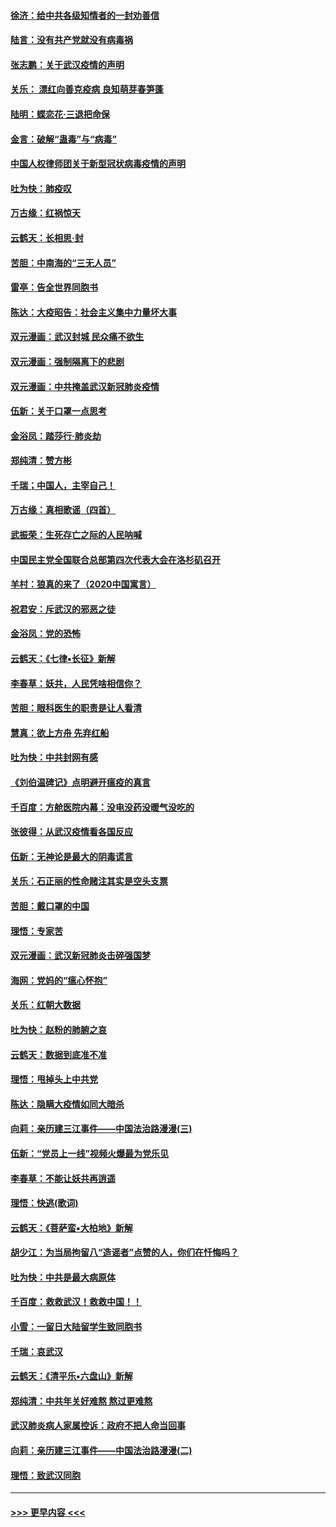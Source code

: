 #### [徐济：给中共各级知情者的一封劝善信](../pages/nsc993/n11868561.md?t=02150602) 
#### [陆言：没有共产党就没有病毒祸](../pages/nsc993/n11868232.md?t=02150602) 
#### [张志鹏：关于武汉疫情的声明](../pages/nsc993/n11867182.md?t=02150602) 
#### [关乐： 漂红向善克疫病 良知萌芽春笋蓬](../pages/nsc993/n11865710.md?t=02150602) 
#### [陆明：蝶恋花‧三退把命保](../pages/nsc993/n11865673.md?t=02150602) 
#### [金言：破解“蛊毒”与“病毒”](../pages/nsc993/n11864103.md?t=02150602) 
#### [中国人权律师团关于新型冠状病毒疫情的声明](../pages/nsc993/n11864249.md?t=02150602) 
#### [吐为快：肺疫叹](../pages/nsc993/n11864027.md?t=02150602) 
#### [万古缘：红祸惊天](../pages/nsc993/n11864079.md?t=02150602) 
#### [云鹤天：长相思‧封](../pages/nsc993/n11864006.md?t=02150602) 
#### [苦胆：中南海的“三无人员”](../pages/nsc993/n11862997.md?t=02150602) 
#### [雷亭：告全世界同胞书](../pages/nsc993/n11862572.md?t=02150602) 
#### [陈达：大疫昭告：社会主义集中力量坏大事](../pages/nsc993/n11859419.md?t=02150602) 
#### [双元漫画：武汉封城 民众痛不欲生](../pages/nsc993/n11859287.md?t=02150602) 
#### [双元漫画：强制隔离下的悲剧](../pages/nsc993/n11859244.md?t=02150602) 
#### [双元漫画：中共掩盖武汉新冠肺炎疫情](../pages/nsc993/n11858249.md?t=02150602) 
#### [伍新：关于口罩一点思考](../pages/nsc993/n11859195.md?t=02150602) 
#### [金浴凤：踏莎行‧肺炎劫](../pages/nsc993/n11858227.md?t=02150602) 
#### [郑纯清：赞方彬](../pages/nsc993/n11856803.md?t=02150602) 
#### [千瑞；中国人，主宰自己！](../pages/nsc993/n11856793.md?t=02150602) 
#### [万古缘：真相歌谣（四首）](../pages/nsc993/n11856263.md?t=02150602) 
#### [武振荣：生死存亡之际的人民呐喊](../pages/nsc993/n11856256.md?t=02150602) 
#### [中国民主党全国联合总部第四次代表大会在洛杉矶召开](../pages/nsc993/n11856344.md?t=02150602) 
#### [羊村：狼真的来了（2020中国寓言）](../pages/nsc993/n11856229.md?t=02150602) 
#### [祝君安：斥武汉的邪恶之徒](../pages/nsc993/n11855861.md?t=02150602) 
#### [金浴凤：党的恐怖](../pages/nsc993/n11855849.md?t=02150602) 
#### [云鹤天：《七律▪长征》新解](../pages/nsc993/n11855479.md?t=02150602) 
#### [李春草：妖共，人民凭啥相信你？](../pages/nsc993/n11855196.md?t=02150602) 
#### [苦胆：眼科医生的职责是让人看清](../pages/nsc993/n11853840.md?t=02150602) 
#### [慧真：欲上方舟 先弃红船](../pages/nsc993/n11853483.md?t=02150602) 
#### [吐为快：中共封网有感](../pages/nsc993/n11852575.md?t=02150602) 
#### [《刘伯温碑记》点明避开瘟疫的真言](../pages/nsc993/n11852128.md?t=02150602) 
#### [千百度：方舱医院内幕：没电没药没暖气没吃的](../pages/nsc993/n11850211.md?t=02150602) 
#### [张彼得：从武汉疫情看各国反应](../pages/nsc993/n11850102.md?t=02150602) 
#### [伍新：无神论是最大的阴毒谎言](../pages/nsc993/n11846129.md?t=02150602) 
#### [关乐：石正丽的性命赌注其实是空头支票](../pages/nsc993/n11846109.md?t=02150602) 
#### [苦胆：戴口罩的中国](../pages/nsc993/n11845576.md?t=02150602) 
#### [理悟：专家苦](../pages/nsc993/n11845564.md?t=02150602) 
#### [双元漫画：武汉新冠肺炎击碎强国梦](../pages/nsc993/n11843320.md?t=02150602) 
#### [海网：党妈的“瘟心怀抱”](../pages/nsc993/n11840740.md?t=02150602) 
#### [关乐：红朝大数据](../pages/nsc993/n11840675.md?t=02150602) 
#### [吐为快：赵粉的肺腑之哀](../pages/nsc993/n11840618.md?t=02150602) 
#### [云鹤天：数据到底准不准](../pages/nsc993/n11840325.md?t=02150602) 
#### [理悟：甩掉头上中共党](../pages/nsc993/n11838826.md?t=02150602) 
#### [陈达：隐瞒大疫情如同大暗杀](../pages/nsc993/n11838771.md?t=02150602) 
#### [向莉：亲历建三江事件——中国法治路漫漫(三)](../pages/nsc993/n11831825.md?t=02150602) 
#### [伍新：“党员上一线”视频火爆最为党乐见](../pages/nsc993/n11838200.md?t=02150602) 
#### [李春草：不能让妖共再逍遥](../pages/nsc993/n11838102.md?t=02150602) 
#### [理悟：快逃(歌词)](../pages/nsc993/n11838083.md?t=02150602) 
#### [云鹤天：《菩萨蛮▪大柏地》新解](../pages/nsc993/n11838059.md?t=02150602) 
#### [胡少江：为当局拘留八“造谣者”点赞的人，你们在忏悔吗？](../pages/nsc993/n11836801.md?t=02150602) 
#### [吐为快：中共是最大病原体](../pages/nsc993/n11836748.md?t=02150602) 
#### [千百度：救救武汉！救救中国！！](../pages/nsc993/n11836145.md?t=02150602) 
#### [小雪：一留日大陆留学生致同胞书](../pages/nsc993/n11834624.md?t=02150602) 
#### [千瑞：哀武汉](../pages/nsc993/n11833647.md?t=02150602) 
#### [云鹤天：《清平乐▪六盘山》新解](../pages/nsc993/n11833611.md?t=02150602) 
#### [郑纯清：中共年关好难熬 熬过更难熬](../pages/nsc993/n11833489.md?t=02150602) 
#### [武汉肺炎病人家属控诉：政府不把人命当回事](../pages/nsc993/n11833205.md?t=02150602) 
#### [向莉：亲历建三江事件——中国法治路漫漫(二)](../pages/nsc993/n11829102.md?t=02150602) 
#### [理悟：致武汉同胞](../pages/nsc993/n11831522.md?t=02150602) 

----
#### [ >>> 更早内容 <<< ](../indexes/nsc993-earlier.md)
